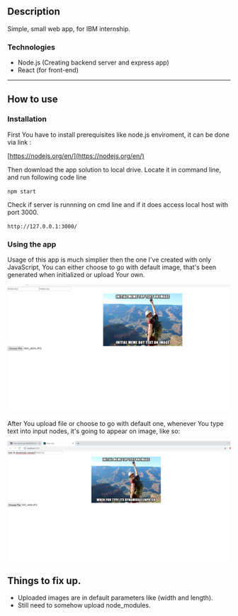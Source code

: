 ## Description
Simple, small web app, for IBM internship.

### Technologies 

- Node.js (Creating backend server and express app)
- React (for front-end)

---
## How to use



### Installation
First You have to install prerequisites like node.js enviroment, it can be done via link :

[https://nodejs.org/en/](https://nodejs.org/en/)

Then download the app solution to local drive.
Locate it in command line, and run following code line 

`npm start `

Check if server is runnning on cmd line and if it does access local host with port 3000.

`http://127.0.0.1:3000/`

### Using the app

Usage of this app is much simplier then the one I've created with only JavaScript,
You can either choose to go with default image, that's been generated when initialized or upload Your own.

![test1](test1.png)

After You upload file or choose to go with default one, whenever You type text into input nodes,
it's going to appear on image, like so:

![test2](test2.png)

  
## Things to fix up.

- Uploaded images are in default parameters like (width and length).
- Still need to somehow upload node_modules.


